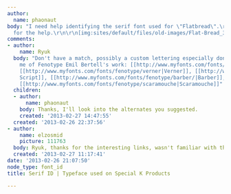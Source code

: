 ```yaml
---
author:
  name: phaonaut
body: "I need help identifying the serif font used for \"Flatbread\".\r\n\r\nThanks
  for the help.\r\n\r\n[img:sites/default/files/old-images/Flat-Bread_3887.jpg]"
comments:
- author:
    name: Ryuk
  body: "Don't have a match, possibly a custom lettering especially done for Kellogg's.\r\nReminds
    me of Fenotype Emil Bertell's work: [[http://www.myfonts.com/fonts/fenotype/mishka/|Mishka]],
    [[http://www.myfonts.com/fonts/fenotype/verner|Verner]], [[http://www.myfonts.com/fonts/fenotype/pepita-script/|Pepita
    Script]], [[http://www.myfonts.com/fonts/fenotype/barber/|Barber]], [[http://www.myfonts.com/fonts/fenotype/taiga|Taiga]],
    [[http://www.myfonts.com/fonts/fenotype/scaramouche|Scaramouche]]"
  children:
  - author:
      name: phaonaut
    body: Thanks, I'll look into the alternates you suggested.
    created: '2013-02-27 14:47:55'
  created: '2013-02-26 22:37:56'
- author:
    name: elzosmid
    picture: 111763
  body: Ryuk, thanks for the interesting links, wasn't familiar with those.
  created: '2013-02-27 11:17:41'
date: '2013-02-26 21:07:50'
node_type: font_id
title: Serif ID | Typeface used on Special K Products

---
```

